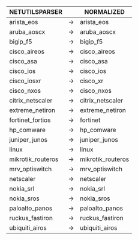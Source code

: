 | NETUTILSPARSER | | NORMALIZED |
| ---------- | -- | ------ |
| arista_eos | → | arista_eos |
| aruba_aoscx | → | aruba_aoscx |
| bigip_f5 | → | bigip_f5 |
| cisco_aireos | → | cisco_aireos |
| cisco_asa | → | cisco_asa |
| cisco_ios | → | cisco_ios |
| cisco_iosxr | → | cisco_xr |
| cisco_nxos | → | cisco_nxos |
| citrix_netscaler | → | citrix_netscaler |
| extreme_netiron | → | extreme_netiron |
| fortinet_fortios | → | fortinet |
| hp_comware | → | hp_comware |
| juniper_junos | → | juniper_junos |
| linux | → | linux |
| mikrotik_routeros | → | mikrotik_routeros |
| mrv_optiswitch | → | mrv_optiswitch |
| netscaler | → | netscaler |
| nokia_srl | → | nokia_srl |
| nokia_sros | → | nokia_sros |
| paloalto_panos | → | paloalto_panos |
| ruckus_fastiron | → | ruckus_fastiron |
| ubiquiti_airos | → | ubiquiti_airos |